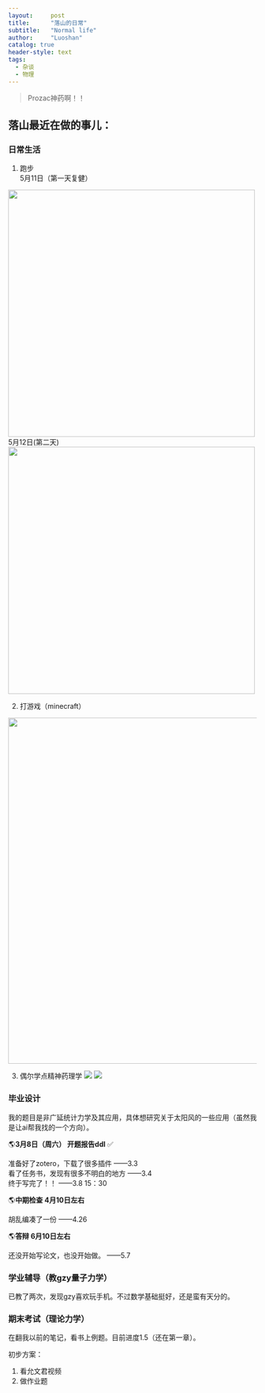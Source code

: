 ```yaml
---
layout:     post
title:      "落山的日常"
subtitle:   "Normal life"
author:     "Luoshan"
catalog: true
header-style: text
tags:
  - 杂谈
  - 物理
---
```


> Prozac神药啊！！

## 落山最近在做的事儿：

### 日常生活

1. 跑步  
5月11日（第一天复健）  
<img src="https://gcore.jsdelivr.net/gh/xunluoshan/xunluoshan.github.io@master/img/attachment/run-day1.jpg" width="500px">  
5月12日(第二天)  
<img src="https://gcore.jsdelivr.net/gh/xunluoshan/xunluoshan.github.io@master/img/attachment/run-day2.jpg" width="500px">    

2. 打游戏（minecraft）  
<img src="https://gcore.jsdelivr.net/gh/xunluoshan/xunluoshan.github.io@master/img/attachment/mc_end.jpg" width="700px">  

3. 偶尔学点精神药理学
![](https://cdn.jsdelivr.net/gh/xunluoshan/xunluoshan.github.io@master/img/attachment/ari-akathisia1.png)
![](https://cdn.jsdelivr.net/gh/xunluoshan/xunluoshan.github.io@master/img/attachment/ari-akathisia2.png)

### 毕业设计

我的题目是非广延统计力学及其应用，具体想研究关于太阳风的一些应用（虽然我是让ai帮我找的一个方向）。

🌎**3月8日（周六） 开题报告ddl**  ✅

准备好了zotero，下载了很多插件   ——3.3  
看了任务书，发现有很多不明白的地方  ——3.4  
终于写完了！！  ——3.8 15：30  

🌎**中期检查  4月10日左右**

胡乱编凑了一份   ——4.26

🌎**答辩 6月10日左右**

还没开始写论文，也没开始做。  ——5.7

### 学业辅导（教gzy量子力学）

已教了两次，发现gzy喜欢玩手机。不过数学基础挺好，还是蛮有天分的。

### 期末考试（理论力学）

在翻我以前的笔记，看书上例题。目前进度1.5（还在第一章）。

初步方案：
1. 看允文君视频
2. 做作业题
